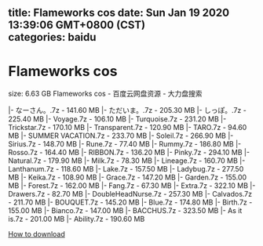 
title: Flameworks cos
date: Sun Jan 19 2020 13:39:06 GMT+0800 (CST)    
categories: baidu
---

# Flameworks cos
size: 6.63 GB
 Flameworks cos - 百度云网盘资源 - 大力盘搜索
 
|- なーさん。.7z - 141.60 MB
|- ただいま。.7z - 205.30 MB
|- しっぽ。.7z - 225.40 MB
|- Voyage.7z - 106.10 MB
|- Turquoise.7z - 231.20 MB
|- Trickstar.7z - 170.10 MB
|- Transparent.7z - 120.90 MB
|- TARO.7z - 94.60 MB
|- SUMMER VACATION.7z - 233.70 MB
|- Soleil.7z - 266.90 MB
|- Sirius.7z - 148.70 MB
|- Rune.7z - 77.40 MB
|- Rummy.7z - 186.80 MB
|- Rosso.7z - 164.40 MB
|- RIBBON.7z - 136.20 MB
|- Pinky.7z - 294.10 MB
|- Natural.7z - 179.90 MB
|- Milk.7z - 78.30 MB
|- Lineage.7z - 160.70 MB
|- Lanthanum.7z - 118.60 MB
|- Lake.7z - 157.50 MB
|- Ladybug.7z - 277.50 MB
|- Keika.7z - 108.90 MB
|- Grace.7z - 147.20 MB
|- Garden.7z - 155.00 MB
|- Forest.7z - 162.00 MB
|- Fang.7z - 67.30 MB
|- Extra.7z - 322.10 MB
|- Drawers.7z - 82.70 MB
|- DoubleHeadNurse.7z - 257.30 MB
|- Calvados.7z - 211.70 MB
|- BOUQUET.7z - 145.20 MB
|- Blue.7z - 174.80 MB
|- Birth.7z - 155.00 MB
|- Bianco.7z - 147.00 MB
|- BACCHUS.7z - 323.50 MB
|- As it is.7z - 201.00 MB
|- Ability.7z - 190.60 MB

[How to download](https://bpcam.bemobtrk.com/go/2ceec3aa-1ca2-46d6-b9ff-aaa5c184517c?jno=314)
